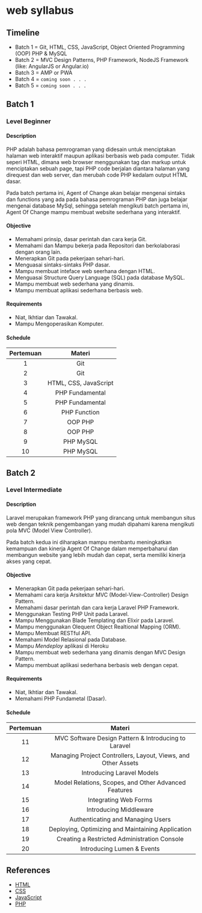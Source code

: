 # web syllabus

## Timeline

- Batch 1 = Git, HTML, CSS, JavaScript, Object Oriented Programming (OOP) PHP & MySQL
- Batch 2 = MVC Design Patterns, PHP Framework, NodeJS Framework (like: AngularJS or Angular.io)
- Batch 3 = AMP or PWA
- Batch 4 = `coming soon . . .`
- Batch 5 = `coming soon . . .`

<div class="divider"></div>

## Batch 1

### Level Beginner

#### Description				
PHP adalah bahasa pemrograman yang didesain untuk menciptakan halaman web interaktif maupun aplikasi berbasis web pada computer. Tidak seperi HTML, dimana web browser menggunakan tag dan markup untuk menciptakan sebuah page, tapi PHP code berjalan diantara halaman yang direquest dan web server, dan merubah code PHP kedalam output HTML dasar.																		

Pada batch pertama ini, Agent of Change akan belajar mengenai sintaks dan functions yang ada pada bahasa pemrograman PHP dan juga belajar mengenai database MySql, sehingga setelah mengikuti batch pertama ini, Agent Of Change mampu membuat website sederhana yang interaktif.

#### Objective
- Memahami prinsip, dasar perintah dan cara kerja Git.
- Memahami dan Mampu bekerja pada Repositori dan berkolaborasi dengan orang lain.								
- Menerapkan Git pada pekerjaan sehari-hari.							
- Menguasai sintaks-sintaks PHP dasar.				
- Mampu membuat inteface web seerhana dengan HTML.				
- Menguasai Structure Query Language (SQL) pada database MySQL.				
- Mampu membuat web sederhana yang dinamis.				
- Mampu membuat aplikasi sederhana berbasis web.				

#### Requirements
- Niat, Ikhtiar dan Tawakal.
- Mampu Mengoperasikan Komputer.

#### Schedule

| Pertemuan |         Materi        |
|:---------:|:---------------------:|
|     1     | Git                   |
|     2     | Git                   |
|     3     | HTML, CSS, JavaScript |
|     4     | PHP Fundamental       |
|     5     | PHP Fundamental       |
|     6     | PHP Function          |
|     7     | OOP PHP               |
|     8     | OOP PHP               |
|     9     | PHP MySQL             |
|     10    | PHP MySQL             |

<div class="divider"></div>

## Batch 2

### Level Intermediate

#### Description
Laravel merupakan framework PHP yang dirancang untuk membangun situs web dengan teknik pengembangan yang mudah dipahami karena mengikuti pola MVC (Model View Controller).														

Pada batch kedua ini diharapkan mampu membantu meningkatkan kemampuan dan kinerja Agent Of Change dalam memperbaharui dan membangun website yang lebih mudah dan cepat, serta memiliki kinerja akses yang cepat.														

#### Objective
- Menerapkan Git pada pekerjaan sehari-hari.						
- Memahami cara kerja Arsitektur MVC (Model-View-Controller) Design Pattern.
- Memahami dasar perintah dan cara kerja Laravel PHP Framework.		
- Menggunakan Testing PHP Unit pada Laravel.
- Mampu Menggunakan Blade Templating dan Elixir pada Laravel.
- Mampu menggunakan Olequent Object Realtional Mapping (ORM).
- Mampu Membuat RESTful API.
- Memahami Model Relasional pada Database.
- Mampu *Mendeploy* aplikasi di Heroku				
- Mampu membuat web sederhana yang dinamis dengan MVC Design Pattern.				
- Mampu membuat aplikasi sederhana berbasis web dengan cepat.				

#### Requirements
- Niat, Ikhtiar dan Tawakal.
- Memahami PHP Fundametal (Dasar).

#### Schedule											

| Pertemuan |                             Materi                            |
|:---------:|:-------------------------------------------------------------:|
|     11    | MVC Software Design Pattern & Introducing to Laravel          |
|     12    | Managing Project Controllers, Layout, Views, and Other Assets |
|     13    | Introducing Laravel Models                                    |
|     14    | Model Relations, Scopes, and Other Advanced Features          |
|     15    | Integrating Web Forms                                         |
|     16    | Introducing Middleware                                        |
|     17    | Authenticating and Managing Users                             |
|     18    | Deploying, Optimizing and Maintaining Application             |
|     19    | Creating a Restricted Administration Console                  |
|     20    | Introducing Lumen & Events                                    |

<div class="divider"></div>

## References
- [HTML](https://www.w3schools.com/html/default.asp)
- [CSS](https://www.w3schools.com/css/default.asp)
- [JavaScript](https://www.w3schools.com/js/default.asp)
- [PHP](https://www.w3schools.com/php/)
